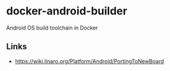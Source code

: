 docker-android-builder
======================
Android OS build toolchain in Docker

Links
-----

- https://wiki.linaro.org/Platform/Android/PortingToNewBoard
